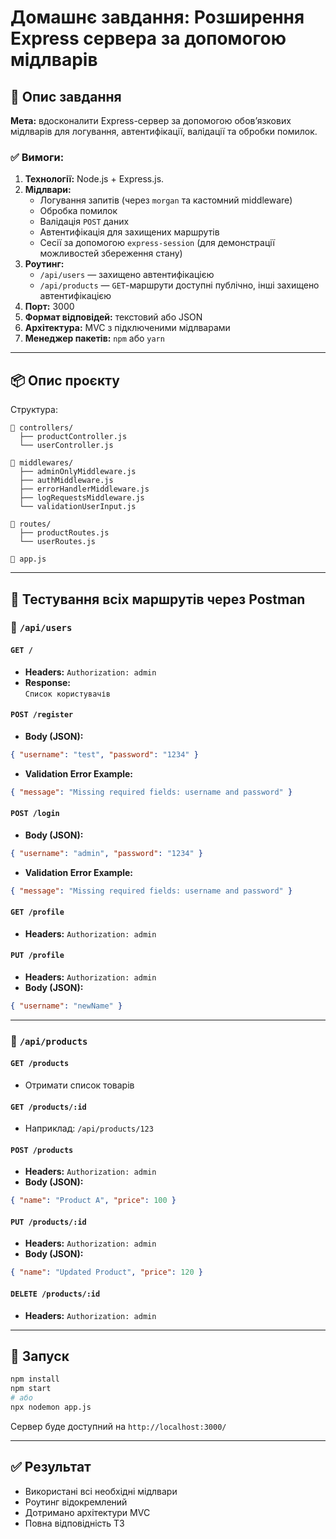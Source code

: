 # Домашнє завдання: Розширення Express сервера за допомогою мідлварів

## 📌 Опис завдання

**Мета:** вдосконалити Express-сервер за допомогою обов’язкових мідлварів для логування, автентифікації, валідації та обробки помилок.

### ✅ Вимоги:

1. **Технології:** Node.js + Express.js.
2. **Мідлвари:**
   - Логування запитів (через `morgan` та кастомний middleware)
   - Обробка помилок
   - Валідація `POST` даних
   - Автентифікація для захищених маршрутів
   - Сесії за допомогою `express-session` (для демонстрації можливостей збереження стану)
3. **Роутинг:**
   - `/api/users` — захищено автентифікацією
   - `/api/products` — `GET`-маршрути доступні публічно, інші захищено автентифікацією
4. **Порт:** 3000
5. **Формат відповідей:** текстовий або JSON
6. **Архітектура:** MVC з підключеними мідлварами
7. **Менеджер пакетів:** `npm` або `yarn`

---

## 📦 Опис проєкту

Структура:

```
📁 controllers/
  ├── productController.js
  └── userController.js

📁 middlewares/
  ├── adminOnlyMiddleware.js
  ├── authMiddleware.js
  ├── errorHandlerMiddleware.js
  ├── logRequestsMiddleware.js
  └── validationUserInput.js

📁 routes/
  ├── productRoutes.js
  └── userRoutes.js

📄 app.js
```

---

## 🧪 Тестування всіх маршрутів через Postman

### 👤 `/api/users`

#### `GET /`

- **Headers:** `Authorization: admin`
- **Response:**  
  `Список користувачів`

#### `POST /register`

- **Body (JSON):**

```json
{ "username": "test", "password": "1234" }
```

- **Validation Error Example:**

```json
{ "message": "Missing required fields: username and password" }
```

#### `POST /login`

- **Body (JSON):**

```json
{ "username": "admin", "password": "1234" }
```

- **Validation Error Example:**

```json
{ "message": "Missing required fields: username and password" }
```

#### `GET /profile`

- **Headers:** `Authorization: admin`

#### `PUT /profile`

- **Headers:** `Authorization: admin`
- **Body (JSON):**

```json
{ "username": "newName" }
```

---

### 🛒 `/api/products`

#### `GET /products`

- Отримати список товарів

#### `GET /products/:id`

- Наприклад: `/api/products/123`

#### `POST /products`

- **Headers:** `Authorization: admin`
- **Body (JSON):**

```json
{ "name": "Product A", "price": 100 }
```

#### `PUT /products/:id`

- **Headers:** `Authorization: admin`
- **Body (JSON):**

```json
{ "name": "Updated Product", "price": 120 }
```

#### `DELETE /products/:id`

- **Headers:** `Authorization: admin`

---

## 🚀 Запуск

```bash
npm install
npm start
# або
npx nodemon app.js
```

Сервер буде доступний на `http://localhost:3000/`

---

## ✅ Результат

- Використані всі необхідні мідлвари
- Роутинг відокремлений
- Дотримано архітектури MVC
- Повна відповідність ТЗ
